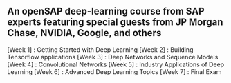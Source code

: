 
An openSAP deep-learning course from SAP experts featuring special guests from JP Morgan Chase, NVIDIA, Google, and others
-----------------------


[Week 1] : Getting Started with Deep Learning
[Week 2] : Building Tensorflow applications
[Week 3] : Deep Networks and Sequence Models
[Week 4] : Convolutional Networks
[Week 5] : Industry Applications of Deep Learning
[Week 6] : Advanced Deep Learning Topics
[Week 7] : Final Exam
